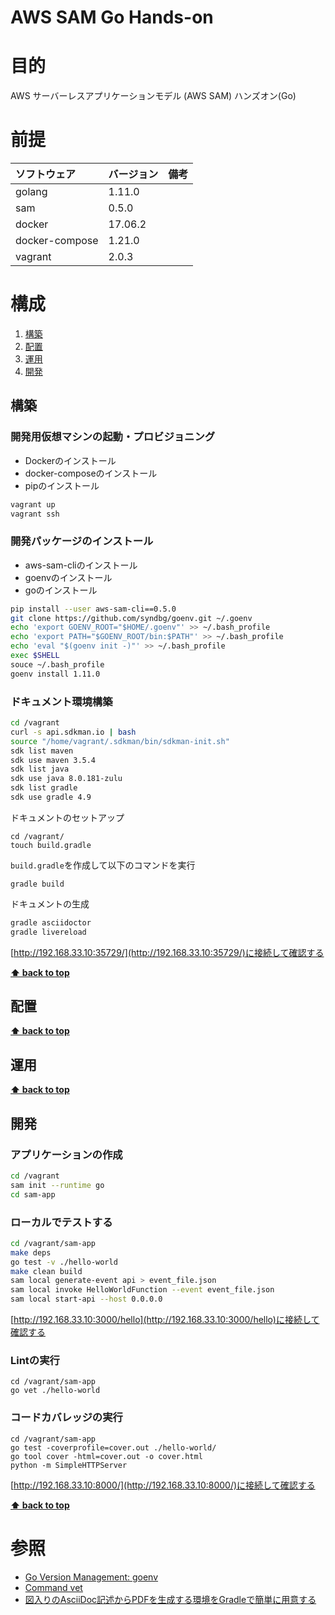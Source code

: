 AWS SAM Go Hands-on
===================
# 目的 #
AWS サーバーレスアプリケーションモデル (AWS SAM) ハンズオン(Go) 

# 前提 #
| ソフトウェア   | バージョン   | 備考        |
|:---------------|:-------------|:------------|
| golang         |1.11.0    |             |
| sam            |0.5.0  |             |
| docker         |17.06.2  |             |
| docker-compose |1.21.0  |             |
| vagrant        |2.0.3  |             |

# 構成 #
1. [構築](#構築 )
1. [配置](#配置 )
1. [運用](#運用 )
1. [開発](#開発 )

## 構築
### 開発用仮想マシンの起動・プロビジョニング
+ Dockerのインストール
+ docker-composeのインストール
+ pipのインストール
```bash
vagrant up
vagrant ssh
```

### 開発パッケージのインストール
+ aws-sam-cliのインストール
+ goenvのインストール
+ goのインストール
```bash
pip install --user aws-sam-cli==0.5.0
git clone https://github.com/syndbg/goenv.git ~/.goenv
echo 'export GOENV_ROOT="$HOME/.goenv"' >> ~/.bash_profile
echo 'export PATH="$GOENV_ROOT/bin:$PATH"' >> ~/.bash_profile
echo 'eval "$(goenv init -)"' >> ~/.bash_profile
exec $SHELL
souce ~/.bash_profile
goenv install 1.11.0
```

### ドキュメント環境構築
```bash
cd /vagrant
curl -s api.sdkman.io | bash
source "/home/vagrant/.sdkman/bin/sdkman-init.sh"
sdk list maven
sdk use maven 3.5.4
sdk list java
sdk use java 8.0.181-zulu
sdk list gradle
sdk use gradle 4.9
```
ドキュメントのセットアップ
```
cd /vagrant/
touch build.gradle
```
`build.gradle`を作成して以下のコマンドを実行
```
gradle build
```
ドキュメントの生成
```bash
gradle asciidoctor
gradle livereload
```
[http://192.168.33.10:35729/](http://192.168.33.10:35729/)に接続して確認する


**[⬆ back to top](#構成)**

## 配置
**[⬆ back to top](#構成)**

## 運用
**[⬆ back to top](#構成)**

## 開発
### アプリケーションの作成
```bash
cd /vagrant
sam init --runtime go
cd sam-app
```

### ローカルでテストする
```bash
cd /vagrant/sam-app
make deps
go test -v ./hello-world
make clean build
sam local generate-event api > event_file.json
sam local invoke HelloWorldFunction --event event_file.json
sam local start-api --host 0.0.0.0
```
[http://192.168.33.10:3000/hello](http://192.168.33.10:3000/hello)に接続して確認する


### Lintの実行
```
cd /vagrant/sam-app
go vet ./hello-world
```

### コードカバレッジの実行
```
cd /vagrant/sam-app
go test -coverprofile=cover.out ./hello-world/
go tool cover -html=cover.out -o cover.html
python -m SimpleHTTPServer
```
[http://192.168.33.10:8000/](http://192.168.33.10:8000/)に接続して確認する

**[⬆ back to top](#構成)**

# 参照 #
+ [Go Version Management: goenv](https://github.com/syndbg/goenv)
+ [Command vet ](https://golang.org/cmd/vet/)
+ [図入りのAsciiDoc記述からPDFを生成する環境をGradleで簡単に用意する](https://qiita.com/tokumoto/items/d37ab3de5bdbee307769) 
